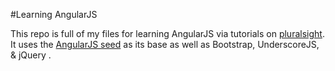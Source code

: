 #Learning AngularJS

This repo is full of my files for learning AngularJS via tutorials on [pluralsight](http://pluralsight.com/training/courses/TableOfContents?courseName=angularjs-fundamentals&highlight=jim-cooper_angularjs-fundamentals-m3-services*3!joe-eames_angularjs-fundamentals-m1-intro!joe-eames_angularjs-fundamentals-m2-markup-controllers!joe-eames_angularjs-fundamentals-m6-testing!jim-cooper_angularjs-fundamentals-m4-routing!jim-cooper_angularjs-fundamentals-m5-directives#angularjs-fundamentals-m3-services). It uses the [AngularJS seed](https://github.com/angular/angular-seed) as its base as well as Bootstrap, UnderscoreJS, & jQuery . 
